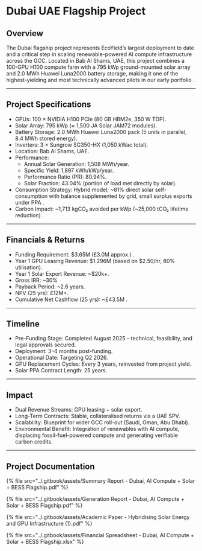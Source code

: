 # Dubai UAE Flagship Project

## Overview

The Dubai flagship project represents EcoYield’s largest deployment to date and a critical step in scaling renewable-powered AI compute infrastructure across the GCC. Located in Bab Al Shams, UAE, this project combines a 100-GPU H100 compute farm with a 795 kWp ground-mounted solar array and 2.0 MWh Huawei Luna2000 battery storage, making it one of the highest-yielding and most technically advanced pilots in our early portfolio .

***

## Project Specifications

* GPUs: 100 × NVIDIA H100 PCIe (80 GB HBM2e, 350 W TDP).
* Solar Array: 795 kWp (≈ 1,500 JA Solar JAM72 modules).
* Battery Storage: 2.0 MWh Huawei Luna2000 pack (5 units in parallel, 8.4 MWh stored energy).
* Inverters: 3 × Sungrow SG350-HX (1,050 kWac total).
* Location: Bab Al Shams, UAE.
* Performance:
  * Annual Solar Generation: 1,508 MWh/year.
  * Specific Yield: 1,897 kWh/kWp/year.
  * Performance Ratio (PR): 80.94%.
  * Solar Fraction: 43.04% (portion of load met directly by solar).
* Consumption Strategy: Hybrid model; \~81% direct solar self-consumption with balance supplemented by grid, small surplus exports under PPA  .
* Carbon Impact: \~1,713 kgCO₂ avoided per kWp (\~25,000 tCO₂ lifetime reduction) .

***

## Financials & Returns

* Funding Requirement: $3.65M (£3.0M approx.) .
* Year 1 GPU Leasing Revenue: $1.296M (based on $2.50/hr, 80% utilisation).
* Year 1 Solar Export Revenue: \~$20k+.
* Gross IRR: \~30%&#x20;
* Payback Period: \~2.6 years.
* NPV (25 yrs): £12M+.
* Cumulative Net Cashflow (25 yrs): \~£43.5M  .

***

## Timeline

* Pre-Funding Stage: Completed August 2025 – technical, feasibility, and legal approvals secured.
* Deployment: 3–4 months post-funding.
* Operational Date: Targeting Q2 2026.
* GPU Replacement Cycles: Every 3 years, reinvested from project yield.
* Solar PPA Contract Length: 25 years.

***

## Impact

* Dual Revenue Streams: GPU leasing + solar export.
* Long-Term Contracts: Stable, collateralised returns via a UAE SPV.
* Scalability: Blueprint for wider GCC roll-out (Saudi, Oman, Abu Dhabi).
* Environmental Benefit: Integration of renewables with AI compute, displacing fossil-fuel-powered compute and generating verifiable carbon credits.

***

## Project Documentation

{% file src="../.gitbook/assets/Summary Report - Dubai, AI Compute + Solar + BESS Flagship.pdf" %}

{% file src="../.gitbook/assets/Generation Report - Dubai, AI Compute + Solar + BESS Flagship.pdf" %}

{% file src="../.gitbook/assets/Academic Paper - Hybridising Solar Energy and GPU Infrastructure (1).pdf" %}

{% file src="../.gitbook/assets/Financial Spreadsheet - Dubai, AI Compute + Solar + BESS Flagship.xlsx" %}
